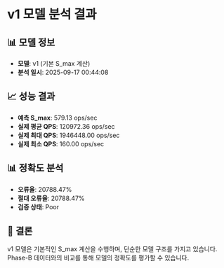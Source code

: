 
# v1 모델 분석 결과

## 📊 모델 정보
- **모델**: v1 (기본 S_max 계산)
- **분석 일시**: 2025-09-17 00:44:08

## 📈 성능 결과
- **예측 S_max**: 579.13 ops/sec
- **실제 평균 QPS**: 120972.36 ops/sec
- **실제 최대 QPS**: 1946448.00 ops/sec
- **실제 최소 QPS**: 160.00 ops/sec

## 📊 정확도 분석
- **오류율**: 20788.47%
- **절대 오류율**: 20788.47%
- **검증 상태**: Poor

## 🎯 결론
v1 모델은 기본적인 S_max 계산을 수행하며, 단순한 모델 구조를 가지고 있습니다.
Phase-B 데이터와의 비교를 통해 모델의 정확도를 평가할 수 있습니다.
